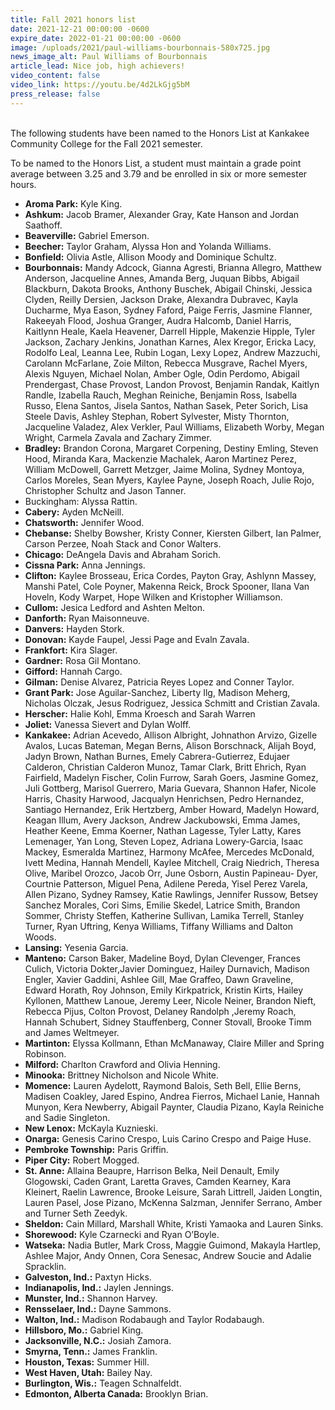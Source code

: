 ```yaml
---
title: Fall 2021 honors list
date: 2021-12-21 00:00:00 -0600
expire_date: 2022-01-21 00:00:00 -0600
image: /uploads/2021/paul-williams-bourbonnais-580x725.jpg
news_image_alt: Paul Williams of Bourbonnais
article_lead: Nice job, high achievers!
video_content: false
video_link: https://youtu.be/4d2LkGjg5bM
press_release: false
---
```

<br>The following students have been named to the Honors List at Kankakee Community College for the Fall 2021 semester.

To be named to the Honors List, a student must maintain a grade point average between 3.25 and 3.79 and be enrolled in six or more semester hours.

* **Aroma Park:** Kyle King.
* **Ashkum:** Jacob Bramer, Alexander Gray, Kate Hanson and Jordan Saathoff.
* **Beaverville:** Gabriel Emerson.
* **Beecher:** Taylor Graham, Alyssa Hon and Yolanda Williams.
* **Bonfield:** Olivia Astle, Allison Moody and Dominique Schultz.
* **Bourbonnais:** Mandy Adcock, Gianna Agresti, Brianna Allegro, Matthew Anderson, Jacqueline Annes, Amanda Berg, Juquan Bibbs, Abigail Blackburn, Dakota Brooks, Anthony Buschek, Abigail Chinski, Jessica Clyden, Reilly Dersien, Jackson Drake, Alexandra Dubravec, Kayla Ducharme, Mya Eason, Sydney Faford, Paige Ferris, Jasmine Flanner, Rakeeyah Flood, Joshua Granger, Audra Halcomb, Daniel Harris, Kaitlynn Heale, Kaela Heavener, Darrell Hipple, Makenzie Hipple, Tyler Jackson, Zachary Jenkins, Jonathan Karnes, Alex Kregor, Ericka Lacy, Rodolfo Leal, Leanna Lee, Rubin Logan, Lexy Lopez, Andrew Mazzuchi, Carolann McFarlane, Zoie Milton, Rebecca Musgrave, Rachel Myers, Alexis Nguyen, Michael Nolan, Amber Ogle, Odin Perdomo, Abigail Prendergast, Chase Provost, Landon Provost, Benjamin Randak, Kaitlyn Randle, Izabella Rauch, Meghan Reiniche, Benjamin Ross, Isabella Russo, Elena Santos, Jisela Santos, Nathan Sasek, Peter Sorich, Lisa Steele Davis, Ashley Stephan, Robert Sylvester, Misty Thornton, Jacqueline Valadez, Alex Verkler, Paul Williams, Elizabeth Worby, Megan Wright, Carmela Zavala and Zachary Zimmer.
* **Bradley:** Brandon Corona, Margaret Corpening, Destiny Emling, Steven Hood, Miranda Kara, Mackenzie Machalek, Aaron Martinez Perez, William McDowell, Garrett Metzger, Jaime Molina, Sydney Montoya, Carlos Moreles, Sean Myers, Kaylee Payne, Joseph Roach, Julie Rojo, Christopher Schultz and Jason Tanner.
* Buckingham: Alyssa Rattin.
* **Cabery:** Ayden McNeill.
* **Chatsworth:** Jennifer Wood.
* **Chebanse:** Shelby Bowsher, Kristy Conner, Kiersten Gilbert, Ian Palmer, Carson Perzee, Noah Stack and Conor Walters.
* **Chicago:** DeAngela Davis and Abraham Sorich.
* **Cissna Park:** Anna Jennings.
* **Clifton:** Kaylee Brosseau, Erica Cordes, Payton Gray, Ashlynn Massey, Manshi Patel, Cole Poyner, Makenna Reick, Brock Spooner, Ilana Van Hoveln, Kody Warpet, Hope Wilken and Kristopher Williamson.
* **Cullom:** Jesica Ledford and Ashten Melton.
* **Danforth:** Ryan Maisonneuve.
* **Danvers:** Hayden Stork.
* **Donovan:** Kayde Faupel, Jessi Page and Evaln Zavala.
* **Frankfort:** Kira Slager.
* **Gardner:** Rosa Gil Montano.
* **Gifford:** Hannah Cargo.
* **Gilman:** Denise Alvarez, Patricia Reyes Lopez and Conner Taylor.
* **Grant Park:** Jose Aguilar-Sanchez, Liberty Ilg, Madison Meherg, Nicholas Olczak, Jesus Rodriguez, Jessica Schmitt and Cristian Zavala.
* **Herscher:** Halie Kohl, Emma Kroesch and Sarah Warren
* **Joliet:** Vanessa Sievert and Dylan Wolff.
* **Kankakee:** Adrian Acevedo, Allison Albright, Johnathon Arvizo, Gizelle Avalos, Lucas Bateman, Megan Berns, Alison Borschnack, Alijah Boyd, Jadyn Brown, Nathan Burnes, Emely Cabrera-Gutierrez, Edujaer Calderon, Christian Calderon Munoz, Tamar Clark, Britt Ehrich, Ryan Fairfield, Madelyn Fischer, Colin Furrow, Sarah Goers, Jasmine Gomez, Juli Gottberg, Marisol Guerrero, Maria Guevara, Shannon Hafer, Nicole Harris, Chasity Harwood, Jacqualyn Henrichsen, Pedro Hernandez, Santiago Hernandez, Erik Hertzberg, Amber Howard, Madelyn Howard, Keagan Illum, Avery Jackson, Andrew Jackubowski, Emma James, Heather Keene, Emma Koerner, Nathan Lagesse, Tyler Latty, Kares Lemenager, Yan Long, Steven Lopez, Adriana Lowery-Garcia, Isaac Mackey, Esmeralda Martinez, Harmony McAfee, Mercedes McDonald, Ivett Medina, Hannah Mendell, Kaylee Mitchell, Craig Niedrich, Theresa Olive, Maribel Orozco, Jacob Orr, June Osborn, Austin Papineau- Dyer, Courtnie Patterson, Miguel Pena, Adilene Pereda, Yisel Perez Varela, Allen Pizano, Sydney Ramsey, Katie Rawlings, Jennifer Russow, Betsey Sanchez Morales, Cori Sims, Emilie Skedel, Latrice Smith, Brandon Sommer, Christy Steffen, Katherine Sullivan, Lamika Terrell, Stanley Turner, Ryan Uftring, Kenya Williams, Tiffany Williams and Dalton Woods.
* **Lansing:** Yesenia Garcia.
* **Manteno:** Carson Baker, Madeline Boyd, Dylan Clevenger, Frances Culich, Victoria Dokter,Javier Dominguez, Hailey Durnavich, Madison Engler, Xavier Gaddini, Ashlee Gill, Mae Graffeo, Dawn Graveline, Edward Horath, Roy Johnson, Emily Kirkpatrick, Kristin Kirts, Hailey Kyllonen, Matthew Lanoue, Jeremy Leer, Nicole Neiner, Brandon Nieft, Rebecca Pijus, Colton Provost, Delaney Randolph ,Jeremy Roach, Hannah Schubert, Sidney Stauffenberg, Conner Stovall, Brooke Timm and James Weltmeyer.
* **Martinton:** Elyssa Kollmann, Ethan McManaway, Claire Miller and Spring Robinson.
* **Milford:** Charlton Crawford and Olivia Henning.
* **Minooka:** Brittney Nicholson and Nicole White.
* **Momence:** Lauren Aydelott, Raymond Balois, Seth Bell, Ellie Berns, Madisen Coakley, Jared Espino, Andrea Fierros, Michael Lanie, Hannah Munyon, Kera Newberry, Abigail Paynter, Claudia Pizano, Kayla Reiniche and Sadie Singleton.
* **New Lenox:** McKayla Kuznieski.
* **Onarga:** Genesis Carino Crespo, Luis Carino Crespo and Paige Huse.
* **Pembroke Township:** Paris Griffin.
* **Piper City:** Robert Mogged.
* **St. Anne:** Allaina Beaupre, Harrison Belka, Neil Denault, Emily Glogowski, Caden Grant, Laretta Graves, Camden Kearney, Kara Kleinert, Raelin Lawrence, Brooke Leisure, Sarah Littrell, Jaiden Longtin, Lauren Pasel, Jose Pizano, McKenna Salzman, Jennifer Serrano, Amber and Turner Seth Zeedyk.
* **Sheldon:** Cain Millard, Marshall White, Kristi Yamaoka and Lauren Sinks.
* **Shorewood:** Kyle Czarnecki and Ryan O’Boyle.
* **Watseka:** Nadia Butler, Mark Cross, Maggie Guimond, Makayla Hartlep, Ashlee Major, Andy Onnen, Cora Senesac, Andrew Soucie and Adalie Spracklin.
* **Galveston, Ind.:** Paxtyn Hicks.
* **Indianapolis, Ind.:** Jaylen Jennings.
* **Munster, Ind.:** Shannon Harvey.
* **Rensselaer, Ind.:** Dayne Sammons.
* **Walton, Ind.:** Madison Rodabaugh and Taylor Rodabaugh.
* **Hillsboro, Mo.:** Gabriel King.
* **Jacksonville, N.C.:** Josiah Zamora.
* **Smyrna, Tenn.:** James Franklin.
* **Houston, Texas:** Summer Hill.
* **West Haven, Utah:** Bailey Nay.
* **Burlington, Wis.:** Teagen Schnalfeldt.
* **Edmonton, Alberta Canada:** Brooklyn Brian.
